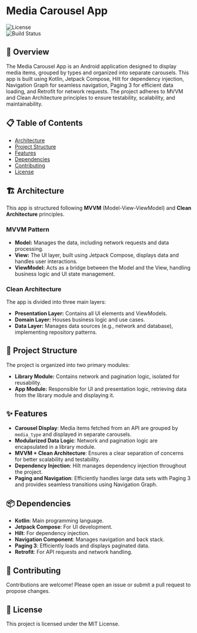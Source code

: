 # Media Carousel App

![License](https://img.shields.io/github/license/your-repo-name/media-carousel-app)  
![Build Status](https://img.shields.io/github/actions/workflow/status/your-repo-name/ci.yml)

## 🚀 Overview
The Media Carousel App is an Android application designed to display media items, grouped by types and organized into separate carousels. This app is built using Kotlin, Jetpack Compose, Hilt for dependency injection, Navigation Graph for seamless navigation, Paging 3 for efficient data loading, and Retrofit for network requests. The project adheres to MVVM and Clean Architecture principles to ensure testability, scalability, and maintainability.

## 📋 Table of Contents
- [Architecture](#architecture)
- [Project Structure](#project-structure)
- [Features](#features)
- [Dependencies](#dependencies)
- [Contributing](#contributing)
- [License](#license)

## 🏗 Architecture
This app is structured following **MVVM** (Model-View-ViewModel) and **Clean Architecture** principles.

### MVVM Pattern
- **Model:** Manages the data, including network requests and data processing.
- **View:** The UI layer, built using Jetpack Compose, displays data and handles user interactions.
- **ViewModel:** Acts as a bridge between the Model and the View, handling business logic and UI state management.

### Clean Architecture
The app is divided into three main layers:
- **Presentation Layer:** Contains all UI elements and ViewModels.
- **Domain Layer:** Houses business logic and use cases.
- **Data Layer:** Manages data sources (e.g., network and database), implementing repository patterns.

## 📁 Project Structure
The project is organized into two primary modules:
- **Library Module:** Contains network and pagination logic, isolated for reusability.
- **App Module:** Responsible for UI and presentation logic, retrieving data from the library module and displaying it.


## ✨ Features
- **Carousel Display**: Media items fetched from an API are grouped by `media_type` and displayed in separate carousels.
- **Modularized Data Logic**: Network and pagination logic are encapsulated in a library module.
- **MVVM + Clean Architecture**: Ensures a clear separation of concerns for better scalability and testability.
- **Dependency Injection**: Hilt manages dependency injection throughout the project.
- **Paging and Navigation**: Efficiently handles large data sets with Paging 3 and provides seamless transitions using Navigation Graph.

## 📦 Dependencies
- **Kotlin**: Main programming language.
- **Jetpack Compose**: For UI development.
- **Hilt**: For dependency injection.
- **Navigation Component**: Manages navigation and back stack.
- **Paging 3**: Efficiently loads and displays paginated data.
- **Retrofit**: For API requests and network handling.

## 🤝 Contributing
Contributions are welcome! Please open an issue or submit a pull request to propose changes.

## 📄 License
This project is licensed under the MIT License.
